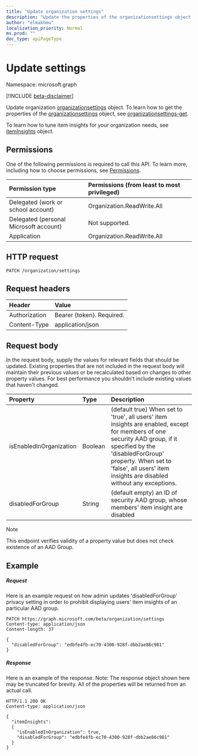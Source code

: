 ```yaml
---
title: "Update organization settings"
description: "Update the properties of the organizationsettings object."
author: "elmakhmu"
localization_priority: Normal
ms.prod: ""
doc_type: apiPageType
---
```


# Update settings

Namespace: microsoft.graph

[!INCLUDE [beta-disclaimer](../../includes/beta-disclaimer.md)]

Update organization [organizationsettings](../resources/organizationsettings.md) object.
To learn how to get the properties of the [organizationsettings](../resources/organizationsettings.md) object, see [organizationsettings-get](organizationsettings-get.md).

To learn how to tune item insights for your organization needs, see [itemInsights](../resources/itemInsights.md) object.

## Permissions

One of the following permissions is required to call this API. To learn more, including how to choose permissions, see [Permissions](/graph/permissions-reference).

|Permission type      | Permissions (from least to most privileged)              |
|:--------------------|:---------------------------------------------------------|
|Delegated (work or school account) | Organization.ReadWrite.All |
|Delegated (personal Microsoft account) | Not supported.    |
|Application | Organization.ReadWrite.All |

## HTTP request

```http
PATCH /organization/settings
```

## Request headers

| Header       | Value|
|:-----------|:------|
| Authorization  | Bearer {token}. Required.  |
| Content-Type  | application/json  |

## Request body

In the request body, supply the values for relevant fields that should be updated. Existing properties that are not included in the request body will maintain their previous values or be recalculated based on changes to other property values. For best performance you shouldn't include existing values that haven't changed.

| Property	   | Type	|Description|
|:---------------|:--------|:----------|
|isEnabledInOrganization|Boolean|(default true) When set to 'true', all users' item insights are enabled, except for members of one security AAD group, if it specified by the 'disabledForGroup' property. When set to 'false', all users' item insights are disabled without any exceptions.|
|disabledForGroup|String|(default empty) an ID of security AAD group, whose members' item insight are disabled|

> [!NOTE]
> This endpoint verifies validity of a property value but does not check existence of an AAD Group. 

## Example 

##### Request

Here is an example request on how admin updates 'disabledForGroup' privacy setting in order to prohibit displaying users' item insights of an particular AAD group.

```http
PATCH https://graph.microsoft.com/beta/organization/settings
Content-type: application/json
Content-length: 37

{
  "disabledForGroup": "edbfe4fb-ec70-4300-928f-dbb2ae86c981"
}
```

##### Response

Here is an example of the response. Note: The response object shown here may be truncated for brevity. All of the properties will be returned from an actual call.

```http
HTTP/1.1 200 OK
Content-type: application/json

{
  "itemInsights": 
  {
    "isEnabledInOrganization": true,
    "disabledForGroup": "edbfe4fb-ec70-4300-928f-dbb2ae86c981"
  }
}
```

